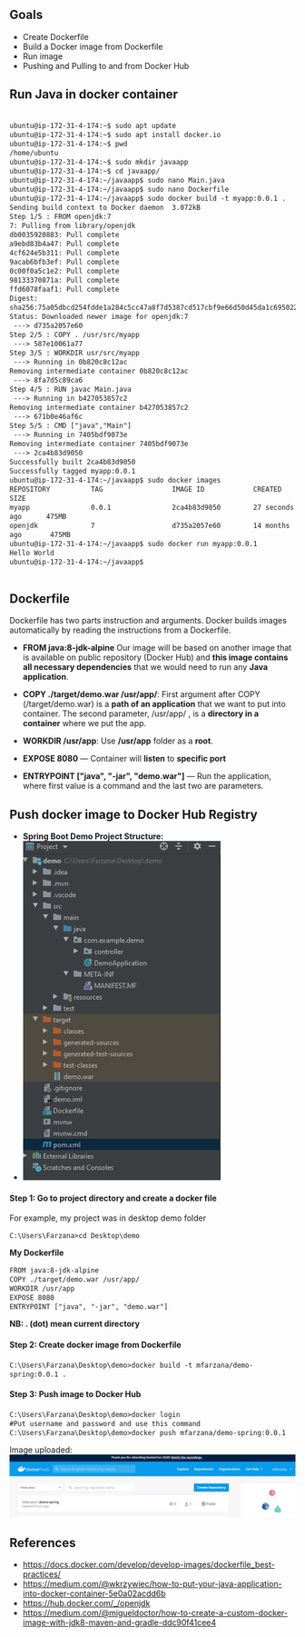 ## Goals
- Create Dockerfile 
- Build a Docker image from Dockerfile
- Run image
- Pushing and Pulling to and from Docker Hub
## Run Java in docker container 
```

ubuntu@ip-172-31-4-174:~$ sudo apt update
ubuntu@ip-172-31-4-174:~$ sudo apt install docker.io
ubuntu@ip-172-31-4-174:~$ pwd
/home/ubuntu
ubuntu@ip-172-31-4-174:~$ sudo mkdir javaapp
ubuntu@ip-172-31-4-174:~$ cd javaapp/
ubuntu@ip-172-31-4-174:~/javaapp$ sudo nano Main.java
ubuntu@ip-172-31-4-174:~/javaapp$ sudo nano Dockerfile
ubuntu@ip-172-31-4-174:~/javaapp$ sudo docker build -t myapp:0.0.1 .
Sending build context to Docker daemon  3.072kB
Step 1/5 : FROM openjdk:7
7: Pulling from library/openjdk
db0035920883: Pull complete
a9ebd83b4a47: Pull complete
4cf624e5b311: Pull complete
9acab6bfb3ef: Pull complete
0c00f0a5c1e2: Pull complete
98133370871a: Pull complete
ffd6078faaf1: Pull complete
Digest: sha256:75a05dbcd254fdde1a284c5cc47a8f7d5387cd517cbf9e66d50d45da1c695022
Status: Downloaded newer image for openjdk:7
 ---> d735a2057e60
Step 2/5 : COPY . /usr/src/myapp
 ---> 587e10061a77
Step 3/5 : WORKDIR usr/src/myapp
 ---> Running in 0b820c8c12ac
Removing intermediate container 0b820c8c12ac
 ---> 8fa7d5c89ca6
Step 4/5 : RUN javac Main.java
 ---> Running in b427053857c2
Removing intermediate container b427053857c2
 ---> 671b0e46af6c
Step 5/5 : CMD ["java","Main"]
 ---> Running in 7405bdf9073e
Removing intermediate container 7405bdf9073e
 ---> 2ca4b83d9050
Successfully built 2ca4b83d9050
Successfully tagged myapp:0.0.1
ubuntu@ip-172-31-4-174:~/javaapp$ sudo docker images
REPOSITORY          TAG                 IMAGE ID            CREATED             SIZE
myapp               0.0.1               2ca4b83d9050        27 seconds ago      475MB
openjdk             7                   d735a2057e60        14 months ago       475MB
ubuntu@ip-172-31-4-174:~/javaapp$ sudo docker run myapp:0.0.1
Hello World
ubuntu@ip-172-31-4-174:~/javaapp$


```
## Dockerfile
Dockerfile has two parts instruction and arguments. Docker builds images automatically by reading the instructions from a Dockerfile. 
- **FROM java:8-jdk-alpine** Our image will be based on another image that is available on public repository (Docker Hub) and **this image  contains all necessary dependencies** that we would need to run any **Java application**.

- **COPY ./target/demo.war /usr/app/**: First argument after COPY (/target/demo.war) is a **path of an application** that we want to put into container. The second parameter, /usr/app/ , is a **directory in a container** where we put the app.

- **WORKDIR /usr/app**: Use **/usr/app** folder as a **root**.
- **EXPOSE 8080** — Container will **listen** to **specific port**

- **ENTRYPOINT ["java", "-jar", "demo.war"]** —  Run the application, where first value is a command and the last two are parameters.

## Push docker image to Docker Hub Registry
- **Spring Boot Demo Project Structure:**
- ![enter image description here](https://github.com/Mfarzana/docker-learning/blob/master/images/demo-project-structure.jpg)
#### Step 1: Go to project directory and create a docker file 
 For example, my project was in desktop demo folder
  ```
  C:\Users\Farzana>cd Desktop\demo
  ```
  **My  Dockerfile** 
	
	FROM java:8-jdk-alpine
	COPY ./target/demo.war /usr/app/
	WORKDIR /usr/app
	EXPOSE 8080
	ENTRYPOINT ["java", "-jar", "demo.war"]
	
 **NB:  . (dot) mean current directory** 
####  Step 2: Create docker image from Dockerfile
 ```
 C:\Users\Farzana\Desktop\demo>docker build -t mfarzana/demo-spring:0.0.1 . 
 ```

#### Step 3: Push image to Docker Hub
```
C:\Users\Farzana\Desktop\demo>docker login 
#Put username and password and use this command
C:\Users\Farzana\Desktop\demo>docker push mfarzana/demo-spring:0.0.1
 ```
 Image  uploaded: ![](https://github.com/Mfarzana/docker-learning/blob/master/images/demo-spring-dockerhub.jpg)
  




## References
- https://docs.docker.com/develop/develop-images/dockerfile_best-practices/
- https://medium.com/@wkrzywiec/how-to-put-your-java-application-into-docker-container-5e0a02acdd6b
- https://hub.docker.com/_/openjdk
- https://medium.com/@migueldoctor/how-to-create-a-custom-docker-image-with-jdk8-maven-and-gradle-ddc90f41cee4

<!--stackedit_data:
eyJoaXN0b3J5IjpbODgxNjc3Mjc2LC0xNzQyNzA3NTA5LDEyMj
Q3MjkyNzIsLTExNjI0NTA2MDgsLTIxMjc0NjAzNjAsMTcxOTM2
MzU4NCwxNDMxOTY3ODIsOTA0MzgyMDc1LC01ODI5MTYyODYsMT
M3NzIzMjM4MCwxNzAwODU5NzkzLC0xNjIwMDEyNDQ0LDYyMDcy
OTkwNiwxMzUxMTYyNzg5LDEwMzIxMTI3NTMsLTExMDMwNzQ2Nz
csLTc3MTcwNDM4OCwtMjA5NjMyMjgzNiwxMzczMTAwNjU2LC0y
MTE0MTQ3NzAyXX0=
-->